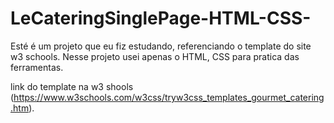 # LeCateringSinglePage-HTML-CSS-

Esté é um projeto que eu fiz estudando, referenciando o template do site w3 schools.
Nesse projeto usei apenas o HTML, CSS para pratica das ferramentas.

link do template na w3 shools (https://www.w3schools.com/w3css/tryw3css_templates_gourmet_catering.htm).
